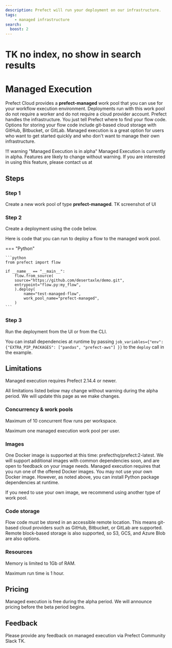 ```yaml
---
description: Prefect will run your deployment on our infrastructure.
tags:
    - managed infrastructure
search:
  boost: 2
---
```


# TK no index, no show in search results

# Managed Execution

Prefect Cloud provides a **prefect-managed** work pool that you can use for your workflow execution environment.
Deployments run with this work pool do not require a worker and do not require a cloud provider account.
Prefect handles the infrastructure.
You just tell Prefect where to find your flow code.
Options for storing your flow code include git-based cloud storage with GitHub, Bitbucket, or GitLab.
Managed execution is a great option for users who want to get started quickly and who don't want to manage their own infrastructure.

!!! warning "Managed Execution is in alpha"
    Managed Execution is currently in alpha.
    Features are likely to change without warning.
    If you are interested in using this feature, please contact us at []()

## Steps

### Step 1

Create a new work pool of type **prefect-managed**.
TK screenshot of UI

### Step 2

Create a deployment using the code below.

Here is code that you can run to deploy a flow to the managed work pool.

=== "Python"

    ```python
    from prefect import flow

    if __name__ == "__main__":
        flow.from_source(
        source="https://github.com/desertaxle/demo.git",
        entrypoint="flow.py:my_flow",
        ).deploy(
            name="test-managed-flow",
            work_pool_name="prefect-managed",
        )
    ```

### Step 3

Run the deployment from the UI or from the CLI.

You can install dependencies at runtime by passing `job_variables={"env": {"EXTRA_PIP_PACKAGES": ["pandas", "prefect-aws"] }}` to the `deploy` call in the example.

## Limitations

Managed execution requires Prefect 2.14.4 or newer.

All limitations listed below may change without warning during the alpha period.
We will update this page as we make changes.

### Concurrency & work pools

Maximum of 10 concurrent flow runs per workspace.

Maximum one managed execution work pool per user.

### Images

One Docker image is supported at this time: prefecthq/prefect:2-latest.
We will support additional images with common dependencies soon, and are open to feedback on your image needs.
Managed execution requires that you run one of the offered Docker images.
You may not use your own Docker image.
However, as noted above, you can install Python package dependencies at runtime.

If you need to use your own image, we recommend using another type of work pool.

### Code storage

Flow code must be stored in an accessible remote location.
This means git-based cloud providers such as GitHub, Bitbucket, or GitLab are supported.
Remote block-based storage is also supported, so S3, GCS, and Azure Blob are also options.

### Resources

Memory is limited to 1Gb of RAM.

Maximum run time is 1 hour.

## Pricing

Managed execution is free during the alpha period.
We will announce pricing before the beta period begins.

## Feedback

Please provide any feedback on managed execution via Prefect Community Slack TK.

